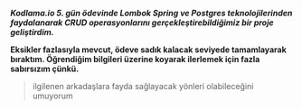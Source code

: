 *__Kodlama.io 5. gün ödevinde Lombok Spring ve Postgres teknolojilerinden faydalanarak CRUD operasyonlarını gerçekleştirebildiğimiz bir proje geliştirdim.__*

__Eksikler fazlasıyla mevcut, ödeve sadık kalacak seviyede tamamlayarak bıraktım. Öğrendiğim bilgileri üzerine koyarak ilerlemek için fazla sabırsızım çünkü.__

> ilgilenen arkadaşlara fayda sağlayacak yönleri olabileceğini umuyorum